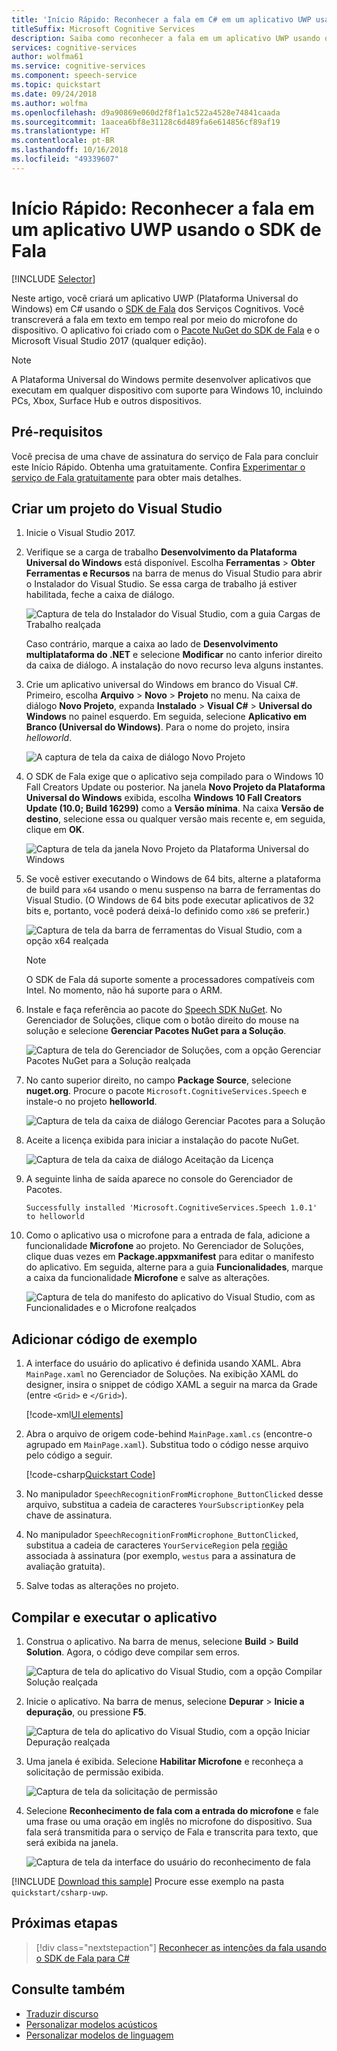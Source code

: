 ```yaml
---
title: 'Início Rápido: Reconhecer a fala em C# em um aplicativo UWP usando o SDK de Fala dos Serviços Cognitivos'
titleSuffix: Microsoft Cognitive Services
description: Saiba como reconhecer a fala em um aplicativo UWP usando o SDK de Fala dos Serviços Cognitivos
services: cognitive-services
author: wolfma61
ms.service: cognitive-services
ms.component: speech-service
ms.topic: quickstart
ms.date: 09/24/2018
ms.author: wolfma
ms.openlocfilehash: d9a90869e060d2f8f1a1c522a4528e74841caada
ms.sourcegitcommit: 1aacea6bf8e31128c6d489fa6e614856cf89af19
ms.translationtype: HT
ms.contentlocale: pt-BR
ms.lasthandoff: 10/16/2018
ms.locfileid: "49339607"
---
```

# <a name="quickstart-recognize-speech-in-a-uwp-app-by-using-the-speech-sdk"></a>Início Rápido: Reconhecer a fala em um aplicativo UWP usando o SDK de Fala

[!INCLUDE [Selector](../../../includes/cognitive-services-speech-service-quickstart-selector.md)]

Neste artigo, você criará um aplicativo UWP (Plataforma Universal do Windows) em C# usando o [SDK de Fala](speech-sdk.md) dos Serviços Cognitivos. Você transcreverá a fala em texto em tempo real por meio do microfone do dispositivo. O aplicativo foi criado com o [Pacote NuGet do SDK de Fala](https://aka.ms/csspeech/nuget) e o Microsoft Visual Studio 2017 (qualquer edição).

> [!NOTE]
> A Plataforma Universal do Windows permite desenvolver aplicativos que executam em qualquer dispositivo com suporte para Windows 10, incluindo PCs, Xbox, Surface Hub e outros dispositivos.

## <a name="prerequisites"></a>Pré-requisitos

Você precisa de uma chave de assinatura do serviço de Fala para concluir este Início Rápido. Obtenha uma gratuitamente. Confira [Experimentar o serviço de Fala gratuitamente](get-started.md) para obter mais detalhes.

## <a name="create-a-visual-studio-project"></a>Criar um projeto do Visual Studio

1. Inicie o Visual Studio 2017.

1. Verifique se a carga de trabalho **Desenvolvimento da Plataforma Universal do Windows** está disponível. Escolha **Ferramentas** > **Obter Ferramentas e Recursos** na barra de menus do Visual Studio para abrir o Instalador do Visual Studio. Se essa carga de trabalho já estiver habilitada, feche a caixa de diálogo. 

    ![Captura de tela do Instalador do Visual Studio, com a guia Cargas de Trabalho realçada](media/sdk/vs-enable-uwp-workload.png)

    Caso contrário, marque a caixa ao lado de **Desenvolvimento multiplataforma do .NET** e selecione **Modificar** no canto inferior direito da caixa de diálogo. A instalação do novo recurso leva alguns instantes.

1. Crie um aplicativo universal do Windows em branco do Visual C#. Primeiro, escolha **Arquivo** > **Novo** > **Projeto** no menu. Na caixa de diálogo **Novo Projeto**, expanda **Instalado** > **Visual C#** > **Universal do Windows** no painel esquerdo. Em seguida, selecione **Aplicativo em Branco (Universal do Windows)**. Para o nome do projeto, insira *helloworld*.

    ![A captura de tela da caixa de diálogo Novo Projeto](media/sdk/qs-csharp-uwp-01-new-blank-app.png)

1. O SDK de Fala exige que o aplicativo seja compilado para o Windows 10 Fall Creators Update ou posterior. Na janela **Novo Projeto da Plataforma Universal do Windows** exibida, escolha **Windows 10 Fall Creators Update (10.0; Build 16299)** como a **Versão mínima**. Na caixa **Versão de destino**, selecione essa ou qualquer versão mais recente e, em seguida, clique em **OK**.

    ![Captura de tela da janela Novo Projeto da Plataforma Universal do Windows](media/sdk/qs-csharp-uwp-02-new-uwp-project.png)

1. Se você estiver executando o Windows de 64 bits, alterne a plataforma de build para `x64` usando o menu suspenso na barra de ferramentas do Visual Studio. (O Windows de 64 bits pode executar aplicativos de 32 bits e, portanto, você poderá deixá-lo definido como `x86` se preferir.)

   ![Captura de tela da barra de ferramentas do Visual Studio, com a opção x64 realçada](media/sdk/qs-csharp-uwp-03-switch-to-x64.png)

   > [!NOTE]
   > O SDK de Fala dá suporte somente a processadores compatíveis com Intel. No momento, não há suporte para o ARM.

1. Instale e faça referência ao pacote do [Speech SDK NuGet](https://aka.ms/csspeech/nuget). No Gerenciador de Soluções, clique com o botão direito do mouse na solução e selecione **Gerenciar Pacotes NuGet para a Solução**.

    ![Captura de tela do Gerenciador de Soluções, com a opção Gerenciar Pacotes NuGet para a Solução realçada](media/sdk/qs-csharp-uwp-04-manage-nuget-packages.png)

1. No canto superior direito, no campo **Package Source**, selecione **nuget.org**. Procure o pacote `Microsoft.CognitiveServices.Speech` e instale-o no projeto **helloworld**.

    ![Captura de tela da caixa de diálogo Gerenciar Pacotes para a Solução](media/sdk/qs-csharp-uwp-05-nuget-install-1.0.0.png "Instalar pacote NuGet")

1. Aceite a licença exibida para iniciar a instalação do pacote NuGet.

    ![Captura de tela da caixa de diálogo Aceitação da Licença](media/sdk/qs-csharp-uwp-06-nuget-license.png "Aceitar a licença")

1. A seguinte linha de saída aparece no console do Gerenciador de Pacotes.

   ```text
   Successfully installed 'Microsoft.CognitiveServices.Speech 1.0.1' to helloworld
   ```

1. Como o aplicativo usa o microfone para a entrada de fala, adicione a funcionalidade **Microfone** ao projeto. No Gerenciador de Soluções, clique duas vezes em **Package.appxmanifest** para editar o manifesto do aplicativo. Em seguida, alterne para a guia **Funcionalidades**, marque a caixa da funcionalidade **Microfone** e salve as alterações.

   ![Captura de tela do manifesto do aplicativo do Visual Studio, com as Funcionalidades e o Microfone realçados](media/sdk/qs-csharp-uwp-07-capabilities.png)


## <a name="add-sample-code"></a>Adicionar código de exemplo

1. A interface do usuário do aplicativo é definida usando XAML. Abra `MainPage.xaml` no Gerenciador de Soluções. Na exibição XAML do designer, insira o snippet de código XAML a seguir na marca da Grade (entre `<Grid>` e `</Grid>`).

   [!code-xml[UI elements](~/samples-cognitive-services-speech-sdk/quickstart/csharp-uwp/helloworld/MainPage.xaml#StackPanel)]

1. Abra o arquivo de origem code-behind `MainPage.xaml.cs` (encontre-o agrupado em `MainPage.xaml`). Substitua todo o código nesse arquivo pelo código a seguir.

   [!code-csharp[Quickstart Code](~/samples-cognitive-services-speech-sdk/quickstart/csharp-uwp/helloworld/MainPage.xaml.cs#code)]

1. No manipulador `SpeechRecognitionFromMicrophone_ButtonClicked` desse arquivo, substitua a cadeia de caracteres `YourSubscriptionKey` pela chave de assinatura.

1. No manipulador `SpeechRecognitionFromMicrophone_ButtonClicked`, substitua a cadeia de caracteres `YourServiceRegion` pela [região](regions.md) associada à assinatura (por exemplo, `westus` para a assinatura de avaliação gratuita).

1. Salve todas as alterações no projeto.

## <a name="build-and-run-the-app"></a>Compilar e executar o aplicativo

1. Construa o aplicativo. Na barra de menus, selecione **Build** > **Build Solution**. Agora, o código deve compilar sem erros.

    ![Captura de tela do aplicativo do Visual Studio, com a opção Compilar Solução realçada](media/sdk/qs-csharp-uwp-08-build.png "Build bem-sucedido")

1. Inicie o aplicativo. Na barra de menus, selecione **Depurar**  > **Inicie a depuração**, ou pressione **F5**.

    ![Captura de tela do aplicativo do Visual Studio, com a opção Iniciar Depuração realçada](media/sdk/qs-csharp-uwp-09-start-debugging.png "Iniciar o aplicativo na depuração")

1. Uma janela é exibida. Selecione **Habilitar Microfone** e reconheça a solicitação de permissão exibida.

    ![Captura de tela da solicitação de permissão](media/sdk/qs-csharp-uwp-10-access-prompt.png "Iniciar o aplicativo na depuração")

1. Selecione **Reconhecimento de fala com a entrada do microfone** e fale uma frase ou uma oração em inglês no microfone do dispositivo. Sua fala será transmitida para o serviço de Fala e transcrita para texto, que será exibida na janela.

    ![Captura de tela da interface do usuário do reconhecimento de fala](media/sdk/qs-csharp-uwp-11-ui-result.png)

[!INCLUDE [Download this sample](../../../includes/cognitive-services-speech-service-speech-sdk-sample-download-h2.md)]
Procure esse exemplo na pasta `quickstart/csharp-uwp`.

## <a name="next-steps"></a>Próximas etapas

> [!div class="nextstepaction"]
> [Reconhecer as intenções da fala usando o SDK de Fala para C#](how-to-recognize-intents-from-speech-csharp.md)

## <a name="see-also"></a>Consulte também

- [Traduzir discurso](how-to-translate-speech-csharp.md)
- [Personalizar modelos acústicos](how-to-customize-acoustic-models.md)
- [Personalizar modelos de linguagem](how-to-customize-language-model.md)
